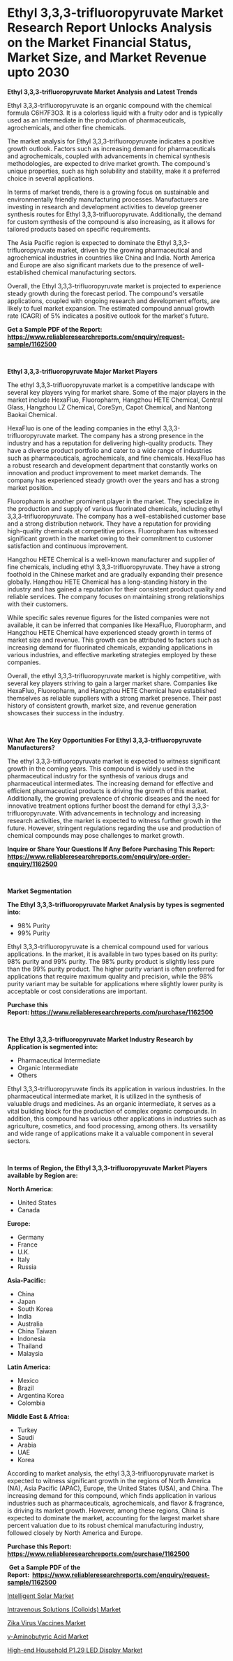 <p><h1>Ethyl 3,3,3-trifluoropyruvate Market Research Report Unlocks Analysis on the Market Financial Status, Market Size, and Market Revenue upto 2030</h1></p><p><strong>Ethyl 3,3,3-trifluoropyruvate Market Analysis and Latest Trends</strong></p>
<p><p>Ethyl 3,3,3-trifluoropyruvate is an organic compound with the chemical formula C6H7F3O3. It is a colorless liquid with a fruity odor and is typically used as an intermediate in the production of pharmaceuticals, agrochemicals, and other fine chemicals.</p><p>The market analysis for Ethyl 3,3,3-trifluoropyruvate indicates a positive growth outlook. Factors such as increasing demand for pharmaceuticals and agrochemicals, coupled with advancements in chemical synthesis methodologies, are expected to drive market growth. The compound's unique properties, such as high solubility and stability, make it a preferred choice in several applications.</p><p>In terms of market trends, there is a growing focus on sustainable and environmentally friendly manufacturing processes. Manufacturers are investing in research and development activities to develop greener synthesis routes for Ethyl 3,3,3-trifluoropyruvate. Additionally, the demand for custom synthesis of the compound is also increasing, as it allows for tailored products based on specific requirements.</p><p>The Asia Pacific region is expected to dominate the Ethyl 3,3,3-trifluoropyruvate market, driven by the growing pharmaceutical and agrochemical industries in countries like China and India. North America and Europe are also significant markets due to the presence of well-established chemical manufacturing sectors.</p><p>Overall, the Ethyl 3,3,3-trifluoropyruvate market is projected to experience steady growth during the forecast period. The compound's versatile applications, coupled with ongoing research and development efforts, are likely to fuel market expansion. The estimated compound annual growth rate (CAGR) of 5% indicates a positive outlook for the market's future.</p></p>
<p><strong>Get a Sample PDF of the Report:&nbsp; <a href="https://www.reliableresearchreports.com/enquiry/request-sample/1162500">https://www.reliableresearchreports.com/enquiry/request-sample/1162500</a></strong></p>
<p>&nbsp;</p>
<p><strong>Ethyl 3,3,3-trifluoropyruvate Major Market Players</strong></p>
<p><p>The ethyl 3,3,3-trifluoropyruvate market is a competitive landscape with several key players vying for market share. Some of the major players in the market include HexaFluo, Fluoropharm, Hangzhou HETE Chemical, Central Glass, Hangzhou LZ Chemical, CoreSyn, Capot Chemical, and Nantong Baokai Chemical.</p><p>HexaFluo is one of the leading companies in the ethyl 3,3,3-trifluoropyruvate market. The company has a strong presence in the industry and has a reputation for delivering high-quality products. They have a diverse product portfolio and cater to a wide range of industries such as pharmaceuticals, agrochemicals, and fine chemicals. HexaFluo has a robust research and development department that constantly works on innovation and product improvement to meet market demands. The company has experienced steady growth over the years and has a strong market position.</p><p>Fluoropharm is another prominent player in the market. They specialize in the production and supply of various fluorinated chemicals, including ethyl 3,3,3-trifluoropyruvate. The company has a well-established customer base and a strong distribution network. They have a reputation for providing high-quality chemicals at competitive prices. Fluoropharm has witnessed significant growth in the market owing to their commitment to customer satisfaction and continuous improvement.</p><p>Hangzhou HETE Chemical is a well-known manufacturer and supplier of fine chemicals, including ethyl 3,3,3-trifluoropyruvate. They have a strong foothold in the Chinese market and are gradually expanding their presence globally. Hangzhou HETE Chemical has a long-standing history in the industry and has gained a reputation for their consistent product quality and reliable services. The company focuses on maintaining strong relationships with their customers.</p><p>While specific sales revenue figures for the listed companies were not available, it can be inferred that companies like HexaFluo, Fluoropharm, and Hangzhou HETE Chemical have experienced steady growth in terms of market size and revenue. This growth can be attributed to factors such as increasing demand for fluorinated chemicals, expanding applications in various industries, and effective marketing strategies employed by these companies.</p><p>Overall, the ethyl 3,3,3-trifluoropyruvate market is highly competitive, with several key players striving to gain a larger market share. Companies like HexaFluo, Fluoropharm, and Hangzhou HETE Chemical have established themselves as reliable suppliers with a strong market presence. Their past history of consistent growth, market size, and revenue generation showcases their success in the industry.</p></p>
<p>&nbsp;</p>
<p><strong>What Are The Key Opportunities For Ethyl 3,3,3-trifluoropyruvate Manufacturers?</strong></p>
<p><p>The ethyl 3,3,3-trifluoropyruvate market is expected to witness significant growth in the coming years. This compound is widely used in the pharmaceutical industry for the synthesis of various drugs and pharmaceutical intermediates. The increasing demand for effective and efficient pharmaceutical products is driving the growth of this market. Additionally, the growing prevalence of chronic diseases and the need for innovative treatment options further boost the demand for ethyl 3,3,3-trifluoropyruvate. With advancements in technology and increasing research activities, the market is expected to witness further growth in the future. However, stringent regulations regarding the use and production of chemical compounds may pose challenges to market growth.</p></p>
<p><strong>Inquire or Share Your Questions If Any Before Purchasing This Report: <a href="https://www.reliableresearchreports.com/enquiry/pre-order-enquiry/1162500">https://www.reliableresearchreports.com/enquiry/pre-order-enquiry/1162500</a></strong></p>
<p>&nbsp;</p>
<p><strong>Market Segmentation</strong></p>
<p><strong>The Ethyl 3,3,3-trifluoropyruvate Market Analysis by types is segmented into:</strong></p>
<p><ul><li>98% Purity</li><li>99% Purity</li></ul></p>
<p><p>Ethyl 3,3,3-trifluoropyruvate is a chemical compound used for various applications. In the market, it is available in two types based on its purity: 98% purity and 99% purity. The 98% purity product is slightly less pure than the 99% purity product. The higher purity variant is often preferred for applications that require maximum quality and precision, while the 98% purity variant may be suitable for applications where slightly lower purity is acceptable or cost considerations are important.</p></p>
<p><strong>Purchase this Report:&nbsp;<a href="https://www.reliableresearchreports.com/purchase/1162500">https://www.reliableresearchreports.com/purchase/1162500</a></strong></p>
<p>&nbsp;</p>
<p><strong>The Ethyl 3,3,3-trifluoropyruvate Market Industry Research by Application is segmented into:</strong></p>
<p><ul><li>Pharmaceutical Intermediate</li><li>Organic Intermediate</li><li>Others</li></ul></p>
<p><p>Ethyl 3,3,3-trifluoropyruvate finds its application in various industries. In the pharmaceutical intermediate market, it is utilized in the synthesis of valuable drugs and medicines. As an organic intermediate, it serves as a vital building block for the production of complex organic compounds. In addition, this compound has various other applications in industries such as agriculture, cosmetics, and food processing, among others. Its versatility and wide range of applications make it a valuable component in several sectors.</p></p>
<p>&nbsp;</p>
<p><strong>In terms of Region, the Ethyl 3,3,3-trifluoropyruvate Market Players available by Region are:</strong></p>
<p>
    <p> <strong> North America: </strong>
        <ul>
            <li>United States</li>
            <li>Canada</li>
        </ul>
        </p> 
    <p> <strong> Europe: </strong>
        <ul>
            <li>Germany</li>
            <li>France</li>
            <li>U.K.</li>
            <li>Italy</li>
            <li>Russia</li>
        </ul>
        </p> 
    <p> <strong> Asia-Pacific: </strong>
        <ul>
            <li>China</li>
            <li>Japan</li>
            <li>South Korea</li>
            <li>India</li>
            <li>Australia</li>
            <li>China Taiwan</li>
            <li>Indonesia</li>
            <li>Thailand</li>
            <li>Malaysia</li>
        </ul>
        </p> 
    <p> <strong> Latin America: </strong>
        <ul>
            <li>Mexico</li>
            <li>Brazil</li>
            <li>Argentina Korea</li>
            <li>Colombia</li>
        </ul>
        </p> 
    <p> <strong> Middle East & Africa: </strong>
        <ul>
            <li>Turkey</li>
            <li>Saudi</li>
            <li>Arabia</li>
            <li>UAE</li>
            <li>Korea</li>
        </ul>
    </p>
    </p>
<p><p>According to market analysis, the ethyl 3,3,3-trifluoropyruvate market is expected to witness significant growth in the regions of North America (NA), Asia Pacific (APAC), Europe, the United States (USA), and China. The increasing demand for this compound, which finds application in various industries such as pharmaceuticals, agrochemicals, and flavor & fragrance, is driving its market growth. However, among these regions, China is expected to dominate the market, accounting for the largest market share percent valuation due to its robust chemical manufacturing industry, followed closely by North America and Europe.</p></p>
<p><strong>Purchase this Report: <a href="https://www.reliableresearchreports.com/purchase/1162500">https://www.reliableresearchreports.com/purchase/1162500</a></strong></p>
<p>&nbsp;<strong>Get a Sample PDF of the Report:&nbsp;&nbsp;<a href="https://www.reliableresearchreports.com/enquiry/request-sample/1162500">https://www.reliableresearchreports.com/enquiry/request-sample/1162500</a></strong></p>
<p><strong></strong></p>
<p><p><a href="https://medium.com/@adiroy75486/intelligent-solar-market-size-growth-forecast-2023-2030-8569ff6dd346">Intelligent Solar Market</a></p><p><a href="https://github.com/ashepherd82/Market-Research-Report-List-1/blob/main/intravenous-solutions-colloids-market.md">Intravenous Solutions (Colloids) Market</a></p><p><a href="https://www.linkedin.com/pulse/zika-virus-vaccines-market-size-growth-forecast-from-2023/">Zika Virus Vaccines Market</a></p><p><a href="https://issuu.com/reportprime-2/docs/g-aminobutyric-acid-market-size-2030.pptx?fr=xKAE9_zU1NQ">γ-Aminobutyric Acid Market</a></p><p><a href="https://github.com/FassouRP/Market-Research-Report-List-1/blob/main/high-end-household-p129-led-display-market.md">High-end Household P1.29 LED Display Market</a></p></p>